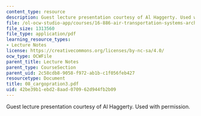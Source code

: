 ```yaml
---
content_type: resource
description: Guest lecture presentation courtesy of Al Haggerty. Used with permission.
file: /ol-ocw-studio-app/courses/16-886-air-transportation-systems-architecting-spring-2004/42be39b1ebd28aad070962d944fb2b09_08_cargopration3.pdf
file_size: 1313560
file_type: application/pdf
learning_resource_types:
- Lecture Notes
license: https://creativecommons.org/licenses/by-nc-sa/4.0/
ocw_type: OCWFile
parent_title: Lecture Notes
parent_type: CourseSection
parent_uid: 2c58cdb8-9058-f972-ab1b-c1f056feb427
resourcetype: Document
title: 08_cargopration3.pdf
uid: 42be39b1-ebd2-8aad-0709-62d944fb2b09
---
```

Guest lecture presentation courtesy of Al Haggerty. Used with permission.